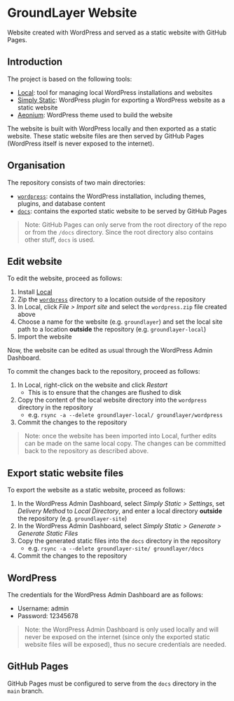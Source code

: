 # GroundLayer Website

Website created with WordPress and served as a static website with GitHub Pages.

## Introduction

The project is based on the following tools:

- [Local](https://localwp.com/): tool for managing local WordPress installations and websites
- [Simply Static](https://wordpress.org/plugins/simply-static/): WordPress plugin for exporting a WordPress website as a static website
- [Aeonium](https://wordpress.org/themes/aeonium/): WordPress theme used to build the website

The website is built with WordPress locally and then exported as a static website. These static website files are then served by GitHub Pages (WordPress itself is never exposed to the internet).

## Organisation

The repository consists of two main directories:

- [`wordpress`](wordpress): contains the WordPress installation, including themes, plugins, and database content
- [`docs`](docs): contains the exported static website to be served by GitHub Pages

> Note: GitHub Pages can only serve from the root directory of the repo or from the `/docs` directory. Since the root directory also contains other stuff, `docs` is used.

## Edit website

To edit the website, proceed as follows:

1. Install [Local](https://localwp.com/)
1. Zip the [`wordpress`](wordpress) directory to a location outside of the repository
1. In Local, click _File > Import site_ and select the `wordpress.zip` file created above
1. Choose a name for the website (e.g. `groundlayer`) and set the local site path to a location **outside** the repository (e.g. `groundlayer-local`)
1. Import the website

Now, the website can be edited as usual through the WordPress Admin Dashboard.

To commit the changes back to the repository, proceed as follows:

1. In Local, right-click on the website and click _Restart_
    - This is to ensure that the changes are flushed to disk
1. Copy the content of the local website directory into the `wordpress` directory in the repository
    - e.g. `rsync -a --delete groundlayer-local/ groundlayer/wordpress`
1. Commit the changes to the repository

> Note: once the website has been imported into Local, further edits can be made on the same local copy. The changes can be committed back to the repository as described above.

## Export static website files

To export the website as a static website, proceed as follows:

1. In the WordPress Admin Dashboard, select _Simply Static > Settings_, set _Delivery Method_ to _Local Directory_, and enter a local directory **outside** the repository (e.g. `groundlayer-site`)
1. In the WordPress Admin Dashboard, select _Simply Static > Generate > Generate Static Files_ 
1. Copy the generated static files into the `docs` directory in the repository
    - e.g. `rsync -a --delete groundlayer-site/ groundlayer/docs`
1. Commit the changes to the repository

## WordPress

The credentials for the WordPress Admin Dashboard are as follows:

- Username: admin
- Password: 12345678

> Note: the WordPress Admin Dashboard is only used locally and will never be exposed on the internet (since only the exported static website files will be exposed), thus no secure credentials are needed.

## GitHub Pages

GitHub Pages must be configured to serve from the `docs` directory in the `main` branch.
